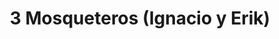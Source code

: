---
title: "3 Mosqueteros (Ignacio y Erik)"
url: /holguin/3-mosqueteros-ignacio-y-erik/
shop: Handy
---